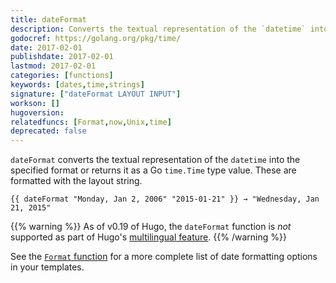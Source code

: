 ```yaml
---
title: dateFormat
description: Converts the textual representation of the `datetime` into the specified format.
godocref: https://golang.org/pkg/time/
date: 2017-02-01
publishdate: 2017-02-01
lastmod: 2017-02-01
categories: [functions]
keywords: [dates,time,strings]
signature: ["dateFormat LAYOUT INPUT"]
workson: []
hugoversion:
relatedfuncs: [Format,now,Unix,time]
deprecated: false
---
```


`dateFormat` converts the textual representation of the `datetime` into the specified format or returns it as a Go `time.Time` type value. These are formatted with the layout string.

```
{{ dateFormat "Monday, Jan 2, 2006" "2015-01-21" }} → "Wednesday, Jan 21, 2015"
```

{{% warning %}}
As of v0.19 of Hugo, the `dateFormat` function is *not* supported as part of Hugo's [multilingual feature](/content-management/multilingual/).
{{% /warning %}}

See the [`Format` function](/functions/format/) for a more complete list of date formatting options in your templates.

